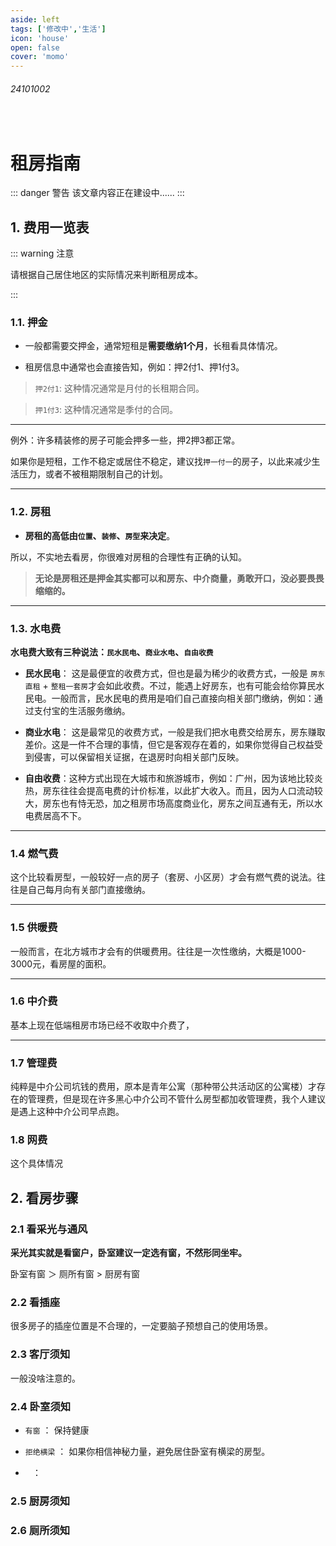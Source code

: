 ```yaml
---
aside: left
tags: ['修改中','生活']
icon: 'house'
open: false
cover: 'momo'
---
```

 
###### 24101002
 
<br/>


# 租房指南
 
::: danger <Badge type='warning'>警告</Badge>
该文章内容正在建设中......
:::


## 1. 费用一览表

::: warning 注意

请根据自己居住地区的实际情况来判断租房成本。

:::

### 1.1. 押金

- 一般都需要交押金，通常短租是**需要缴纳1个月**，长租看具体情况。  

- 租房信息中通常也会直接告知，例如：押2付1、押1付3。

> `押2付1`:  这种情况通常是月付的长租期合同。


> `押1付3`:  这种情况通常是季付的合同。

---

例外：许多精装修的房子可能会押多一些，押2押3都正常。  

如果你是短租，工作不稳定或居住不稳定，建议找`押一付一`的房子，以此来减少生活压力，或者不被租期限制自己的计划。

---

### 1.2. 房租

- **房租的高低由`位置`、`装修`、`房型`来决定**。

所以，不实地去看房，你很难对房租的合理性有正确的认知。

> **无论是房租还是押金其实都可以和房东、中介商量，勇敢开口，没必要畏畏缩缩的。**

---

### 1.3. 水电费

**水电费大致有三种说法：`民水民电`、`商业水电`、`自由收费`**

- **民水民电**： 这是最便宜的收费方式，但也是最为稀少的收费方式，一般是 `房东直租` + `整租一套房`才会如此收费。不过，能遇上好房东，也有可能会给你算民水民电。一般而言，民水民电的费用是咱们自己直接向相关部门缴纳，例如：通过支付宝的生活服务缴纳。

- **商业水电**： 这是最常见的收费方式，一般是我们把水电费交给房东，房东赚取差价。这是一件不合理的事情，但它是客观存在着的，如果你觉得自己权益受到侵害，可以保留相关证据，在退房时向相关部门反映。

- **自由收费**：这种方式出现在大城市和旅游城市，例如：广州，因为该地比较炎热，房东往往会提高电费的计价标准，以此扩大收入。而且，因为人口流动较大，房东也有恃无恐，加之租房市场高度商业化，房东之间互通有无，所以水电费居高不下。

---

### 1.4 燃气费

这个比较看房型，一般较好一点的房子（套房、小区房）才会有燃气费的说法。往往是自己每月向有关部门直接缴纳。


---

### 1.5 供暖费

一般而言，在北方城市才会有的供暖费用。往往是一次性缴纳，大概是1000-3000元，看房屋的面积。



---

### 1.6 中介费

基本上现在低端租房市场已经不收取中介费了，

---

### 1.7 管理费

纯粹是中介公司坑钱的费用，原本是青年公寓（那种带公共活动区的公寓楼）才存在的管理费，但是现在许多黑心中介公司不管什么房型都加收管理费，我个人建议是遇上这种中介公司早点跑。


### 1.8 网费

这个具体情况


## 2. 看房步骤

### 2.1 看采光与通风

**采光其实就是看窗户，卧室建议一定选有窗，不然形同坐牢。**

卧室有窗 ＞ 厕所有窗 > 厨房有窗


### 2.2 看插座

很多房子的插座位置是不合理的，一定要脑子预想自己的使用场景。


### 2.3 客厅须知

一般没啥注意的。

### 2.4 卧室须知

- `有窗` ： 保持健康

- `拒绝横梁` ： 如果你相信神秘力量，避免居住卧室有横梁的房型。

- ` ` ： 

### 2.5 厨房须知

### 2.6 厕所须知